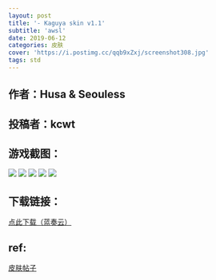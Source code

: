 ```yaml
---
layout: post
title: '- Kaguya skin v1.1'
subtitle: 'awsl'
date: 2019-06-12
categories: 皮肤
cover: 'https://i.postimg.cc/qqb9xZxj/screenshot308.jpg'
tags: std
---
```


## 作者：Husa & Seouless

## 投稿者：kcwt
 
## 游戏截图：

<img src="https://i.postimg.cc/9Q6HkK5k/screenshot304.jpg">

<img src="https://i.postimg.cc/Zq6zzHJ5/screenshot305.jpg">

<img src="https://i.postimg.cc/d1vPsC0m/screenshot306.jpg">

<img src="https://i.postimg.cc/sXcFv2QF/screenshot307.jpg">

<img src="https://i.postimg.cc/qqb9xZxj/screenshot308.jpg">



## 下载链接：

[点此下载（蓝奏云）](https://www.lanzous.com/i4jau6j)

## ref:

[皮肤帖子](https://www.reddit.com/r/OsuSkins/comments/bvmmrd/std_kaguya_shinomiya_skin/?utm_medium=android_app&utm_source=share)